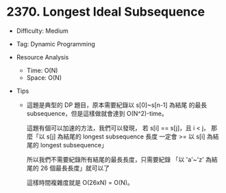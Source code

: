 # 2370. Longest Ideal Subsequence
- Difficulty: Medium

- Tag: Dynamic Programming
   
- Resource Analysis
    - Time: O(N)
    - Space: O(N)

- Tips
    - 這題是典型的 DP 題目，原本需要紀錄以 s[0]~s[n-1] 為結尾
      的最長 subsequence，但是這樣做就會達到 O(N^2)-time。

      這題有個可以加速的方法，我們可以發現，
      若 s[i] == s[j]，且 i < j，
      那麼「以 s[j] 為結尾的 longest subsequence 長度 
      一定會 >= 以 s[i] 為結尾的 longest subsequence」 
        
      所以我們不需要紀錄所有結尾的最長長度，只需要紀錄
      「以 'a'~'z' 為結尾的 26 個最長長度」就可以了

      這樣時間複雜度就是 O(26xN) = O(N)。
